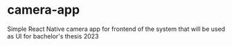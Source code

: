 # camera-app

Simple React Native camera app for frontend of the system that will be used as UI for bachelor's thesis 2023
